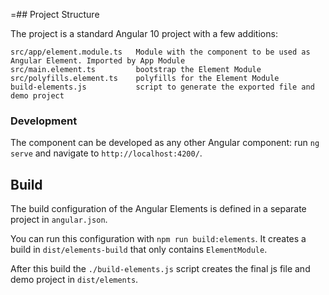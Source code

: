 =## Project Structure

The project is a standard Angular 10 project with a few additions:

```
src/app/element.module.ts   Module with the component to be used as Angular Element. Imported by App Module
src/main.element.ts         bootstrap the Element Module
src/polyfills.element.ts    polyfills for the Element Module
build-elements.js           script to generate the exported file and demo project
```

### Development

The component can be developed as any other Angular component: run `ng serve` and navigate to `http://localhost:4200/`.

## Build

The build configuration of the Angular Elements is defined in a separate project in `angular.json`.

You can run this configuration with `npm run build:elements`. It creates a build in `dist/elements-build` that only contains `ElementModule`.

After this build the `./build-elements.js` script creates the final js file and
demo project in `dist/elements`.
